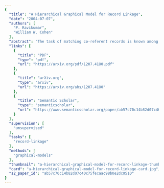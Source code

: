 ```yaml
---
{
  "title": "A Hierarchical Graphical Model for Record Linkage",
  "date": "2004-07-07",
  "authors": [
    "P. Ravikumar",
    "William W. Cohen"
  ],
  "abstract": "The task of matching co-referent records is known among other names as record linkage. For large record-linkage problems, often there is little or no labeled data available, but unlabeled data shows a reasonably clear structure. For such problems, unsupervised or semi-supervised methods are preferable to supervised methods. In this paper, we describe a hierarchical graphical model framework for the record-linkage problem in an unsupervised setting. In addition to proposing new methods, we also cast existing unsupervised probabilistic record-linkage methods in this framework. Some of the techniques we propose to minimize overfitting in the above model are of interest in the general graphical model setting. We describe a method for incorporating monotonicity constraints in a graphical model. We also outline a bootstrapping approach of using \"single-field\" classifiers to noisily label latent variables in a hierarchical model. Experimental results show that our proposed unsupervised methods perform quite competitively even with fully supervised record-linkage methods.",
  "links": [
    {
      "title": "PDF",
      "type": "pdf",
      "url": "https://arxiv.org/pdf/1207.4180.pdf"
    },
    {
      "title": "arXiv.org",
      "type": "arxiv",
      "url": "https://arxiv.org/abs/1207.4180"
    },
    {
      "title": "Semantic Scholar",
      "type": "semanticscholar",
      "url": "https://www.semanticscholar.org/paper/ab57c70c14b82d07c40c75fecaac98b0e2dc0510"
    }
  ],
  "supervision": [
    "unsupervised"
  ],
  "tasks": [
    "record-linkage"
  ],
  "methods": [
    "graphical-models"
  ],
  "thumbnail": "a-hierarchical-graphical-model-for-record-linkage-thumb.jpg",
  "card": "a-hierarchical-graphical-model-for-record-linkage-card.jpg",
  "s2_paper_id": "ab57c70c14b82d07c40c75fecaac98b0e2dc0510"
}
---
```



